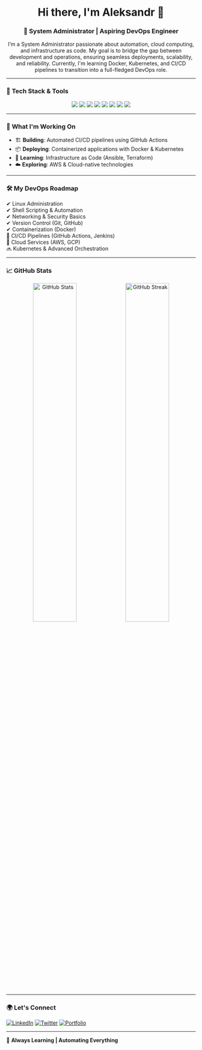 <!-- Header -->
<h1 align="center">Hi there, I'm Aleksandr 👋</h1>
<h3 align="center">🚀 System Administrator | Aspiring DevOps Engineer</h3>

<!-- About Me -->
<p align="center">
I’m a System Administrator passionate about automation, cloud computing, and infrastructure as code. My goal is to bridge the gap between development and operations, ensuring seamless deployments, scalability, and reliability. Currently, I'm learning Docker, Kubernetes, and CI/CD pipelines to transition into a full-fledged DevOps role.
</p>

---

### 🔧 **Tech Stack & Tools**
<p align="center">
  <img src="https://img.shields.io/badge/Linux-FCC624?style=for-the-badge&logo=linux&logoColor=black" />
  <img src="https://img.shields.io/badge/Bash-4EAA25?style=for-the-badge&logo=gnu-bash&logoColor=white" />
  <img src="https://img.shields.io/badge/Docker-2496ED?style=for-the-badge&logo=docker&logoColor=white" />
  <img src="https://img.shields.io/badge/Kubernetes-326CE5?style=for-the-badge&logo=kubernetes&logoColor=white" />
  <img src="https://img.shields.io/badge/Ansible-EE0000?style=for-the-badge&logo=ansible&logoColor=white" />
  <img src="https://img.shields.io/badge/Terraform-623CE4?style=for-the-badge&logo=terraform&logoColor=white" />
  <img src="https://img.shields.io/badge/AWS-232F3E?style=for-the-badge&logo=amazon-aws&logoColor=white" />
  <img src="https://img.shields.io/badge/GitHub%20Actions-2088FF?style=for-the-badge&logo=github-actions&logoColor=white" />
</p>

---

### 📌 **What I'm Working On**
- 🏗 **Building**: Automated CI/CD pipelines using GitHub Actions  
- 📦 **Deploying**: Containerized applications with Docker & Kubernetes  
- 🎯 **Learning**: Infrastructure as Code (Ansible, Terraform)  
- ☁️ **Exploring**: AWS & Cloud-native technologies  

---

### 🛠 **My DevOps Roadmap**
✔ Linux Administration  
✔ Shell Scripting & Automation  
✔ Networking & Security Basics  
✔ Version Control (Git, GitHub)  
✔ Containerization (Docker)  
🔄 CI/CD Pipelines (GitHub Actions, Jenkins)  
🚀 Cloud Services (AWS, GCP)  
🔜 Kubernetes & Advanced Orchestration  

---

### 📈 **GitHub Stats**
<p align="center">
  <img src="https://github-readme-stats.vercel.app/api?username=sxmurxi&show_icons=true&theme=tokyonight" width="48%" alt="GitHub Stats">
  <img src="https://github-readme-streak-stats.herokuapp.com/?user=sxmurxi&theme=tokyonight" width="48%" alt="GitHub Streak">
</p>

---

### 🌍 **Let's Connect**
[![LinkedIn](https://img.shields.io/badge/LinkedIn-0A66C2?style=for-the-badge&logo=linkedin&logoColor=white)](https://linkedin.com/in/your-profile)
[![Twitter](https://img.shields.io/badge/Twitter-1DA1F2?style=for-the-badge&logo=twitter&logoColor=white)](https://twitter.com/your-profile)
[![Portfolio](https://img.shields.io/badge/Portfolio-000000?style=for-the-badge&logo=react&logoColor=white)](https://your-portfolio.com)

---

🚀 **Always Learning | Automating Everything**
